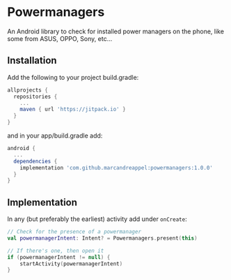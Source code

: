 # Powermanagers
An Android library to check for installed power managers on the phone, like some from ASUS, OPPO, Sony, etc...

## Installation
Add the following to your project build.gradle:
```gradle
allprojects {
  repositories {
    ...
    maven { url 'https://jitpack.io' }
  }
}
```

and in your app/build.gradle add:
```gradle
android {
  ...
  dependencies {
    implementation 'com.github.marcandreappel:powermanagers:1.0.0'
  }
}
```

## Implementation
In any (but preferably the earliest) activity add under ``onCreate``:

```kotlin
// Check for the presence of a powermanager
val powermanagerIntent: Intent? = Powermanagers.present(this)

// If there's one, then open it
if (powermanagerIntent != null) {
    startActivity(powermanagerIntent)
}
```
